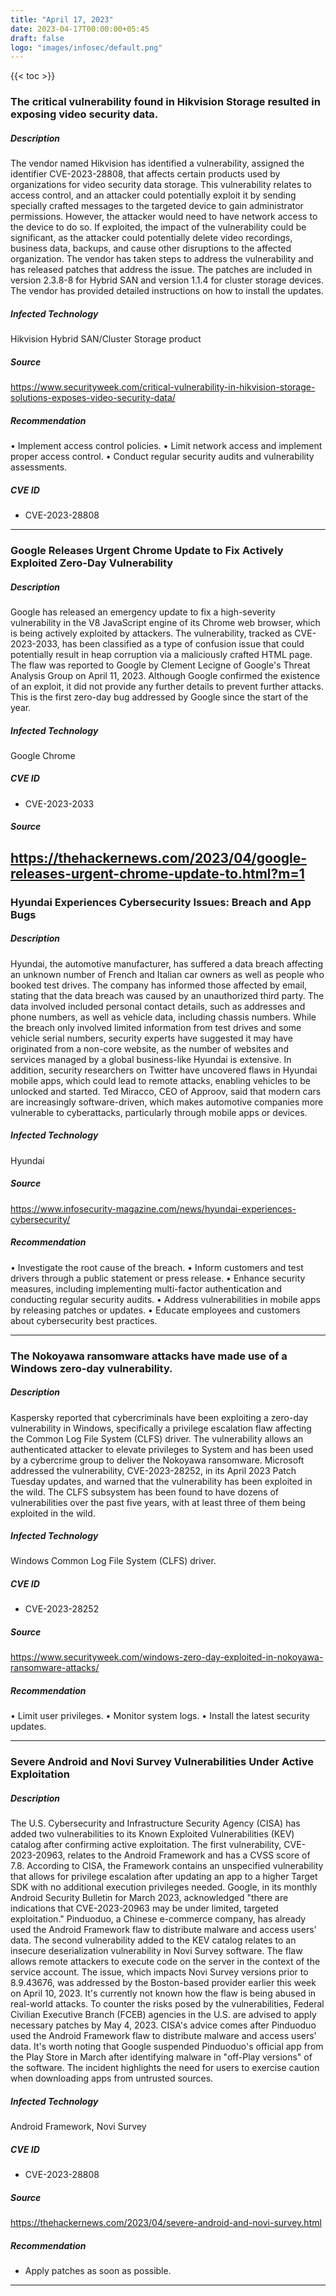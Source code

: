 ```yaml
---
title: "April 17, 2023"
date: 2023-04-17T00:00:00+05:45
draft: false
logo: "images/infosec/default.png"
---
```


{{< toc >}}


### The critical vulnerability found in Hikvision Storage resulted in exposing video security data.

##### Description
The vendor named Hikvision has identified a vulnerability, assigned the identifier CVE-2023-28808, that affects certain products used by organizations for video security data storage. This vulnerability relates to access control, and an attacker could potentially exploit it by sending specially crafted messages to the targeted device to gain administrator permissions. However, the attacker would need to have network access to the device to do so. If exploited, the impact of the vulnerability could be significant, as the attacker could potentially delete video recordings, business data, backups, and cause other disruptions to the affected organization. The vendor has taken steps to address the vulnerability and has released patches that address the issue. The patches are included in version 2.3.8-8 for Hybrid SAN and version 1.1.4 for cluster storage devices. The vendor has provided detailed instructions on how to install the updates.

##### Infected Technology
Hikvision Hybrid SAN/Cluster Storage product

##### Source
https://www.securityweek.com/critical-vulnerability-in-hikvision-storage-solutions-exposes-video-security-data/

##### Recommendation
•	Implement access control policies.
•	Limit network access and implement proper access control.
•	Conduct regular security audits and vulnerability assessments.

##### CVE ID
* CVE-2023-28808

----------------
### Google Releases Urgent Chrome Update to Fix Actively Exploited Zero-Day Vulnerability

##### Description
Google has released an emergency update to fix a high-severity vulnerability in the V8 JavaScript engine of its Chrome web browser, which is being actively exploited by attackers. The vulnerability, tracked as CVE-2023-2033, has been classified as a type of confusion issue that could potentially result in heap corruption via a maliciously crafted HTML page. The flaw was reported to Google by Clement Lecigne of Google's Threat Analysis Group on April 11, 2023. Although Google confirmed the existence of an exploit, it did not provide any further details to prevent further attacks. This is the first zero-day bug addressed by Google since the start of the year.


##### Infected Technology
Google Chrome

##### CVE ID
* CVE-2023-2033

##### Source
https://thehackernews.com/2023/04/google-releases-urgent-chrome-update-to.html?m=1
----------------

### Hyundai Experiences Cybersecurity Issues: Breach and App Bugs

##### Description
Hyundai, the automotive manufacturer, has suffered a data breach affecting an unknown number of French and Italian car owners as well as people who booked test drives. The company has informed those affected by email, stating that the data breach was caused by an unauthorized third party. The data involved included personal contact details, such as addresses and phone numbers, as well as vehicle data, including chassis numbers. While the breach only involved limited information from test drives and some vehicle serial numbers, security experts have suggested it may have originated from a non-core website, as the number of websites and services managed by a global business-like Hyundai is extensive. In addition, security researchers on Twitter have uncovered flaws in Hyundai mobile apps, which could lead to remote attacks, enabling vehicles to be unlocked and started. Ted Miracco, CEO of Approov, said that modern cars are increasingly software-driven, which makes automotive companies more vulnerable to cyberattacks, particularly through mobile apps or devices.

##### Infected Technology
Hyundai

##### Source
https://www.infosecurity-magazine.com/news/hyundai-experiences-cybersecurity/

##### Recommendation
•	Investigate the root cause of the breach.
•	Inform customers and test drivers through a public statement or press release.
•	Enhance security measures, including implementing multi-factor authentication and            conducting regular security audits.
•	Address vulnerabilities in mobile apps by releasing patches or updates.
•	Educate employees and customers about cybersecurity best practices.

----------------

### The Nokoyawa ransomware attacks have made use of a Windows zero-day vulnerability.

##### Description
Kaspersky reported that cybercriminals have been exploiting a zero-day vulnerability in Windows, specifically a privilege escalation flaw affecting the Common Log File System (CLFS) driver. The vulnerability allows an authenticated attacker to elevate privileges to System and has been used by a cybercrime group to deliver the Nokoyawa ransomware. Microsoft addressed the vulnerability, CVE-2023-28252, in its April 2023 Patch Tuesday updates, and warned that the vulnerability has been exploited in the wild. The CLFS subsystem has been found to have dozens of vulnerabilities over the past five years, with at least three of them being exploited in the wild.

##### Infected Technology
Windows Common Log File System (CLFS) driver.

##### CVE ID
* CVE-2023-28252

##### Source
https://www.securityweek.com/windows-zero-day-exploited-in-nokoyawa-ransomware-attacks/

##### Recommendation
•	Limit user privileges.
•	Monitor system logs.
•	Install the latest security updates.


----------------

### Severe Android and Novi Survey Vulnerabilities Under Active Exploitation

##### Description
The U.S. Cybersecurity and Infrastructure Security Agency (CISA) has added two vulnerabilities to its Known Exploited Vulnerabilities (KEV) catalog after confirming active exploitation. The first vulnerability, CVE-2023-20963, relates to the Android Framework and has a CVSS score of 7.8. According to CISA, the Framework contains an unspecified vulnerability that allows for privilege escalation after updating an app to a higher Target SDK with no additional execution privileges needed. Google, in its monthly Android Security Bulletin for March 2023, acknowledged "there are indications that CVE-2023-20963 may be under limited, targeted exploitation." Pinduoduo, a Chinese e-commerce company, has already used the Android Framework flaw to distribute malware and access users' data. The second vulnerability added to the KEV catalog relates to an insecure deserialization vulnerability in Novi Survey software. The flaw allows remote attackers to execute code on the server in the context of the service account. The issue, which impacts Novi Survey versions prior to 8.9.43676, was addressed by the Boston-based provider earlier this week on April 10, 2023. It's currently not known how the flaw is being abused in real-world attacks. To counter the risks posed by the vulnerabilities, Federal Civilian Executive Branch (FCEB) agencies in the U.S. are advised to apply necessary patches by May 4, 2023. CISA's advice comes after Pinduoduo used the Android Framework flaw to distribute malware and access users' data. It's worth noting that Google suspended Pinduoduo's official app from the Play Store in March after identifying malware in "off-Play versions" of the software. The incident highlights the need for users to exercise caution when downloading apps from untrusted sources.

##### Infected Technology
Android Framework, Novi Survey

##### CVE ID
* CVE-2023-28808

##### Source
https://thehackernews.com/2023/04/severe-android-and-novi-survey.html

##### Recommendation
- Apply patches as soon as possible.

----------------
